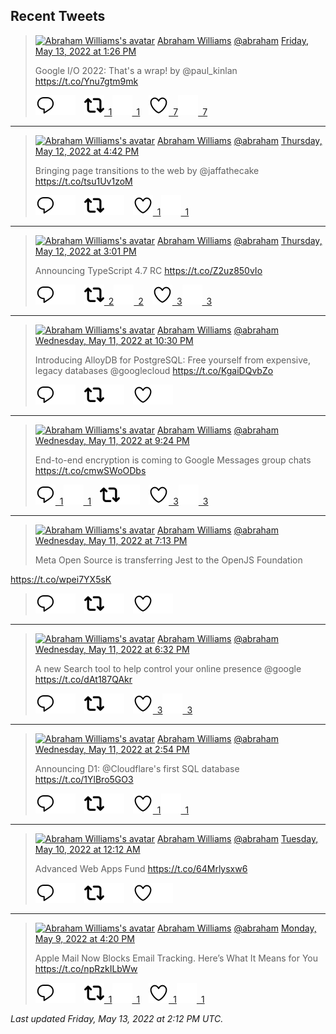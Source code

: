 ## Recent Tweets

> [![Abraham Williams's avatar](https://pbs.twimg.com/profile_images/897079141719195648/_mvh-QJH_mini.jpg)](https://twitter.com/abraham) [Abraham Williams](https://twitter.com/abraham) [@abraham](https://twitter.com/abraham) [Friday, May 13, 2022 at 1:26 PM](https://twitter.com/abraham/status/1525105292127744001)
>
> Google I/O 2022: That's a wrap! by @paul_kinlan https://t.co/Ynu7gtm9mk
>
> [![Reply](./images/reply_light.svg#gh-light-mode-only "Reply")](https://twitter.com/intent/tweet?in_reply_to=1525105292127744001#gh-light-mode-only)[![Reply](./images/reply.svg#gh-dark-mode-only "Reply")](https://twitter.com/intent/tweet?in_reply_to=1525105292127744001#gh-dark-mode-only)&emsp;[![Retweet](./images/retweet_light.svg#gh-light-mode-only "Retweet")&ensp;1](https://twitter.com/intent/retweet?tweet_id=1525105292127744001#gh-light-mode-only)[![Retweet](./images/retweet.svg#gh-dark-mode-only "Retweet")&ensp;1](https://twitter.com/intent/retweet?tweet_id=1525105292127744001#gh-dark-mode-only)&emsp;[![Like](./images/like_light.svg#gh-light-mode-only "Like")&ensp;7](https://twitter.com/intent/favorite?tweet_id=1525105292127744001#gh-light-mode-only)[![Like](./images/like.svg#gh-dark-mode-only "Like")&ensp;7](https://twitter.com/intent/favorite?tweet_id=1525105292127744001#gh-dark-mode-only)


---

> [![Abraham Williams's avatar](https://pbs.twimg.com/profile_images/897079141719195648/_mvh-QJH_mini.jpg)](https://twitter.com/abraham) [Abraham Williams](https://twitter.com/abraham) [@abraham](https://twitter.com/abraham) [Thursday, May 12, 2022 at 4:42 PM](https://twitter.com/abraham/status/1524792241969147905)
>
> Bringing page transitions to the web by @jaffathecake  https://t.co/tsu1Uv1zoM
>
> [![Reply](./images/reply_light.svg#gh-light-mode-only "Reply")](https://twitter.com/intent/tweet?in_reply_to=1524792241969147905#gh-light-mode-only)[![Reply](./images/reply.svg#gh-dark-mode-only "Reply")](https://twitter.com/intent/tweet?in_reply_to=1524792241969147905#gh-dark-mode-only)&emsp;[![Retweet](./images/retweet_light.svg#gh-light-mode-only "Retweet")](https://twitter.com/intent/retweet?tweet_id=1524792241969147905#gh-light-mode-only)[![Retweet](./images/retweet.svg#gh-dark-mode-only "Retweet")](https://twitter.com/intent/retweet?tweet_id=1524792241969147905#gh-dark-mode-only)&emsp;[![Like](./images/like_light.svg#gh-light-mode-only "Like")&ensp;1](https://twitter.com/intent/favorite?tweet_id=1524792241969147905#gh-light-mode-only)[![Like](./images/like.svg#gh-dark-mode-only "Like")&ensp;1](https://twitter.com/intent/favorite?tweet_id=1524792241969147905#gh-dark-mode-only)


---

> [![Abraham Williams's avatar](https://pbs.twimg.com/profile_images/897079141719195648/_mvh-QJH_mini.jpg)](https://twitter.com/abraham) [Abraham Williams](https://twitter.com/abraham) [@abraham](https://twitter.com/abraham) [Thursday, May 12, 2022 at 3:01 PM](https://twitter.com/abraham/status/1524766838458130432)
>
> Announcing TypeScript 4.7 RC https://t.co/Z2uz850vIo
>
> [![Reply](./images/reply_light.svg#gh-light-mode-only "Reply")](https://twitter.com/intent/tweet?in_reply_to=1524766838458130432#gh-light-mode-only)[![Reply](./images/reply.svg#gh-dark-mode-only "Reply")](https://twitter.com/intent/tweet?in_reply_to=1524766838458130432#gh-dark-mode-only)&emsp;[![Retweet](./images/retweet_light.svg#gh-light-mode-only "Retweet")&ensp;2](https://twitter.com/intent/retweet?tweet_id=1524766838458130432#gh-light-mode-only)[![Retweet](./images/retweet.svg#gh-dark-mode-only "Retweet")&ensp;2](https://twitter.com/intent/retweet?tweet_id=1524766838458130432#gh-dark-mode-only)&emsp;[![Like](./images/like_light.svg#gh-light-mode-only "Like")&ensp;3](https://twitter.com/intent/favorite?tweet_id=1524766838458130432#gh-light-mode-only)[![Like](./images/like.svg#gh-dark-mode-only "Like")&ensp;3](https://twitter.com/intent/favorite?tweet_id=1524766838458130432#gh-dark-mode-only)


---

> [![Abraham Williams's avatar](https://pbs.twimg.com/profile_images/897079141719195648/_mvh-QJH_mini.jpg)](https://twitter.com/abraham) [Abraham Williams](https://twitter.com/abraham) [@abraham](https://twitter.com/abraham) [Wednesday, May 11, 2022 at 10:30 PM](https://twitter.com/abraham/status/1524517349767921676)
>
> Introducing AlloyDB for PostgreSQL: Free yourself from expensive, legacy databases @googlecloud https://t.co/KgaiDQvbZo
>
> [![Reply](./images/reply_light.svg#gh-light-mode-only "Reply")](https://twitter.com/intent/tweet?in_reply_to=1524517349767921676#gh-light-mode-only)[![Reply](./images/reply.svg#gh-dark-mode-only "Reply")](https://twitter.com/intent/tweet?in_reply_to=1524517349767921676#gh-dark-mode-only)&emsp;[![Retweet](./images/retweet_light.svg#gh-light-mode-only "Retweet")](https://twitter.com/intent/retweet?tweet_id=1524517349767921676#gh-light-mode-only)[![Retweet](./images/retweet.svg#gh-dark-mode-only "Retweet")](https://twitter.com/intent/retweet?tweet_id=1524517349767921676#gh-dark-mode-only)&emsp;[![Like](./images/like_light.svg#gh-light-mode-only "Like")](https://twitter.com/intent/favorite?tweet_id=1524517349767921676#gh-light-mode-only)[![Like](./images/like.svg#gh-dark-mode-only "Like")](https://twitter.com/intent/favorite?tweet_id=1524517349767921676#gh-dark-mode-only)


---

> [![Abraham Williams's avatar](https://pbs.twimg.com/profile_images/897079141719195648/_mvh-QJH_mini.jpg)](https://twitter.com/abraham) [Abraham Williams](https://twitter.com/abraham) [@abraham](https://twitter.com/abraham) [Wednesday, May 11, 2022 at 9:24 PM](https://twitter.com/abraham/status/1524500834217775106)
>
> End-to-end encryption is coming to Google Messages group chats https://t.co/cmwSWoODbs
>
> [![Reply](./images/reply_light.svg#gh-light-mode-only "Reply")&ensp;1](https://twitter.com/intent/tweet?in_reply_to=1524500834217775106#gh-light-mode-only)[![Reply](./images/reply.svg#gh-dark-mode-only "Reply")&ensp;1](https://twitter.com/intent/tweet?in_reply_to=1524500834217775106#gh-dark-mode-only)&emsp;[![Retweet](./images/retweet_light.svg#gh-light-mode-only "Retweet")](https://twitter.com/intent/retweet?tweet_id=1524500834217775106#gh-light-mode-only)[![Retweet](./images/retweet.svg#gh-dark-mode-only "Retweet")](https://twitter.com/intent/retweet?tweet_id=1524500834217775106#gh-dark-mode-only)&emsp;[![Like](./images/like_light.svg#gh-light-mode-only "Like")&ensp;3](https://twitter.com/intent/favorite?tweet_id=1524500834217775106#gh-light-mode-only)[![Like](./images/like.svg#gh-dark-mode-only "Like")&ensp;3](https://twitter.com/intent/favorite?tweet_id=1524500834217775106#gh-dark-mode-only)


---

> [![Abraham Williams's avatar](https://pbs.twimg.com/profile_images/897079141719195648/_mvh-QJH_mini.jpg)](https://twitter.com/abraham) [Abraham Williams](https://twitter.com/abraham) [@abraham](https://twitter.com/abraham) [Wednesday, May 11, 2022 at 7:13 PM](https://twitter.com/abraham/status/1524467800072413186)
>
> Meta Open Source is transferring Jest to the OpenJS Foundation

https://t.co/wpei7YX5sK
>
> [![Reply](./images/reply_light.svg#gh-light-mode-only "Reply")](https://twitter.com/intent/tweet?in_reply_to=1524467800072413186#gh-light-mode-only)[![Reply](./images/reply.svg#gh-dark-mode-only "Reply")](https://twitter.com/intent/tweet?in_reply_to=1524467800072413186#gh-dark-mode-only)&emsp;[![Retweet](./images/retweet_light.svg#gh-light-mode-only "Retweet")](https://twitter.com/intent/retweet?tweet_id=1524467800072413186#gh-light-mode-only)[![Retweet](./images/retweet.svg#gh-dark-mode-only "Retweet")](https://twitter.com/intent/retweet?tweet_id=1524467800072413186#gh-dark-mode-only)&emsp;[![Like](./images/like_light.svg#gh-light-mode-only "Like")](https://twitter.com/intent/favorite?tweet_id=1524467800072413186#gh-light-mode-only)[![Like](./images/like.svg#gh-dark-mode-only "Like")](https://twitter.com/intent/favorite?tweet_id=1524467800072413186#gh-dark-mode-only)


---

> [![Abraham Williams's avatar](https://pbs.twimg.com/profile_images/897079141719195648/_mvh-QJH_mini.jpg)](https://twitter.com/abraham) [Abraham Williams](https://twitter.com/abraham) [@abraham](https://twitter.com/abraham) [Wednesday, May 11, 2022 at 6:32 PM](https://twitter.com/abraham/status/1524457329034514434)
>
> A new Search tool to help control your online presence @google https://t.co/dAt187QAkr
>
> [![Reply](./images/reply_light.svg#gh-light-mode-only "Reply")](https://twitter.com/intent/tweet?in_reply_to=1524457329034514434#gh-light-mode-only)[![Reply](./images/reply.svg#gh-dark-mode-only "Reply")](https://twitter.com/intent/tweet?in_reply_to=1524457329034514434#gh-dark-mode-only)&emsp;[![Retweet](./images/retweet_light.svg#gh-light-mode-only "Retweet")](https://twitter.com/intent/retweet?tweet_id=1524457329034514434#gh-light-mode-only)[![Retweet](./images/retweet.svg#gh-dark-mode-only "Retweet")](https://twitter.com/intent/retweet?tweet_id=1524457329034514434#gh-dark-mode-only)&emsp;[![Like](./images/like_light.svg#gh-light-mode-only "Like")&ensp;3](https://twitter.com/intent/favorite?tweet_id=1524457329034514434#gh-light-mode-only)[![Like](./images/like.svg#gh-dark-mode-only "Like")&ensp;3](https://twitter.com/intent/favorite?tweet_id=1524457329034514434#gh-dark-mode-only)


---

> [![Abraham Williams's avatar](https://pbs.twimg.com/profile_images/897079141719195648/_mvh-QJH_mini.jpg)](https://twitter.com/abraham) [Abraham Williams](https://twitter.com/abraham) [@abraham](https://twitter.com/abraham) [Wednesday, May 11, 2022 at 2:54 PM](https://twitter.com/abraham/status/1524402536962314240)
>
> Announcing D1: @Cloudflare's first SQL database https://t.co/1YlBro5GO3
>
> [![Reply](./images/reply_light.svg#gh-light-mode-only "Reply")](https://twitter.com/intent/tweet?in_reply_to=1524402536962314240#gh-light-mode-only)[![Reply](./images/reply.svg#gh-dark-mode-only "Reply")](https://twitter.com/intent/tweet?in_reply_to=1524402536962314240#gh-dark-mode-only)&emsp;[![Retweet](./images/retweet_light.svg#gh-light-mode-only "Retweet")](https://twitter.com/intent/retweet?tweet_id=1524402536962314240#gh-light-mode-only)[![Retweet](./images/retweet.svg#gh-dark-mode-only "Retweet")](https://twitter.com/intent/retweet?tweet_id=1524402536962314240#gh-dark-mode-only)&emsp;[![Like](./images/like_light.svg#gh-light-mode-only "Like")&ensp;1](https://twitter.com/intent/favorite?tweet_id=1524402536962314240#gh-light-mode-only)[![Like](./images/like.svg#gh-dark-mode-only "Like")&ensp;1](https://twitter.com/intent/favorite?tweet_id=1524402536962314240#gh-dark-mode-only)


---

> [![Abraham Williams's avatar](https://pbs.twimg.com/profile_images/897079141719195648/_mvh-QJH_mini.jpg)](https://twitter.com/abraham) [Abraham Williams](https://twitter.com/abraham) [@abraham](https://twitter.com/abraham) [Tuesday, May 10, 2022 at 12:12 AM](https://twitter.com/abraham/status/1523818310072254469)
>
> Advanced Web Apps Fund https://t.co/64Mrlysxw6
>
> [![Reply](./images/reply_light.svg#gh-light-mode-only "Reply")](https://twitter.com/intent/tweet?in_reply_to=1523818310072254469#gh-light-mode-only)[![Reply](./images/reply.svg#gh-dark-mode-only "Reply")](https://twitter.com/intent/tweet?in_reply_to=1523818310072254469#gh-dark-mode-only)&emsp;[![Retweet](./images/retweet_light.svg#gh-light-mode-only "Retweet")](https://twitter.com/intent/retweet?tweet_id=1523818310072254469#gh-light-mode-only)[![Retweet](./images/retweet.svg#gh-dark-mode-only "Retweet")](https://twitter.com/intent/retweet?tweet_id=1523818310072254469#gh-dark-mode-only)&emsp;[![Like](./images/like_light.svg#gh-light-mode-only "Like")](https://twitter.com/intent/favorite?tweet_id=1523818310072254469#gh-light-mode-only)[![Like](./images/like.svg#gh-dark-mode-only "Like")](https://twitter.com/intent/favorite?tweet_id=1523818310072254469#gh-dark-mode-only)


---

> [![Abraham Williams's avatar](https://pbs.twimg.com/profile_images/897079141719195648/_mvh-QJH_mini.jpg)](https://twitter.com/abraham) [Abraham Williams](https://twitter.com/abraham) [@abraham](https://twitter.com/abraham) [Monday, May 9, 2022 at 4:20 PM](https://twitter.com/abraham/status/1523699463130259456)
>
> Apple Mail Now Blocks Email Tracking. Here’s What It Means for You https://t.co/npRzkILbWw
>
> [![Reply](./images/reply_light.svg#gh-light-mode-only "Reply")](https://twitter.com/intent/tweet?in_reply_to=1523699463130259456#gh-light-mode-only)[![Reply](./images/reply.svg#gh-dark-mode-only "Reply")](https://twitter.com/intent/tweet?in_reply_to=1523699463130259456#gh-dark-mode-only)&emsp;[![Retweet](./images/retweet_light.svg#gh-light-mode-only "Retweet")&ensp;1](https://twitter.com/intent/retweet?tweet_id=1523699463130259456#gh-light-mode-only)[![Retweet](./images/retweet.svg#gh-dark-mode-only "Retweet")&ensp;1](https://twitter.com/intent/retweet?tweet_id=1523699463130259456#gh-dark-mode-only)&emsp;[![Like](./images/like_light.svg#gh-light-mode-only "Like")&ensp;1](https://twitter.com/intent/favorite?tweet_id=1523699463130259456#gh-light-mode-only)[![Like](./images/like.svg#gh-dark-mode-only "Like")&ensp;1](https://twitter.com/intent/favorite?tweet_id=1523699463130259456#gh-dark-mode-only)


_Last updated Friday, May 13, 2022 at 2:12 PM UTC._
